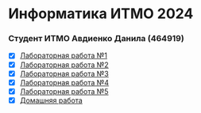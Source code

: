 # Информатика ИТМО 2024
### Студент ИТМО Авдиенко Данила (464919)

- [x] [Лабораторная работа №1](https://github.com/an3ks/IT-ITMO-2024/blob/main/report%20lab1.md)
- [x] [Лабораторная работа №2](https://github.com/an3ks/IT-ITMO-2024/blob/main/report-IT-lab2.md)
- [x] [Лабораторная работа №3](https://github.com/an3ks/IT-ITMO-2024/blob/main/Lab3%20Report%20%2B%20screenshots/report%20lab3.md)
- [x] [Лабораторная работа №4](https://github.com/an3ks/IT-ITMO-2024/blob/main/report4.md)
- [x] [Лабораторная работа №5](x)
- [x] [Домашняя работа](https://github.com/an3ks/IT-ITMO-2024/blob/main/Monitoring%3Aupravlenie.md)
